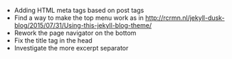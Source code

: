 * Adding HTML meta tags based on post tags
* Find a way to make the top menu work as in http://rcrmn.nl/jekyll-dusk-blog/2015/07/31/Using-this-jekyll-blog-theme/
* Rework the page navigator on the bottom
* Fix the title tag in the head
* Investigate the more excerpt separator